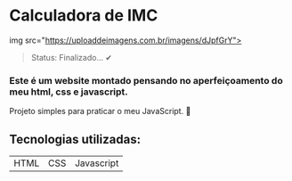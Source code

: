 <h1>Calculadora de IMC</h1>

img src="https://uploaddeimagens.com.br/imagens/dJpfGrY">
> Status: Finalizado... ✔

### Este é um website montado pensando no aperfeiçoamento do meu html, css e javascript.

Projeto simples para praticar o meu JavaScript. 🚀 

## Tecnologias utilizadas:

<table>
<tr>
  <td>HTML</td>
  <td>CSS</td>
  <td>Javascript</td>
</tr>
